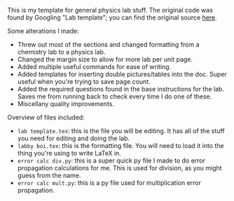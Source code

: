 This is my template for general physics lab stuff.
The original code was found by Googling "Lab template";
you can find the original source [here](https://www.latextemplates.com/template/university-school-laboratory-report).

Some alterations I made:
* Threw out most of the sections and changed formatting from a chemistry lab to a physics lab.
* Changed the margin size to allow for more lab per unit page.
* Added multiple useful commands for ease of writing.
* Added templates for inserting double pictures/tables into the doc. Super useful when you're trying to save page count.
* Added the required questions found in the base instructions for the lab. Saves me from running back to check every time I do one of these.
* Miscellany quality improvements.

Overview of files included:
* `lab template.tex`: this is the file you will be editing. It has all of the stuff you need for editing and doing the lab.
* `labby boi.tex`: this is the formatting file. You will need to load it into the thing you're using to write LaTeX in.
* `error calc div.py`: this is a super quick py file I made to do error propagation calculations for me. This is used for division, as you might guess from the name.
* `error calc mult.py`: this is a py file used for multiplication error propagation.
